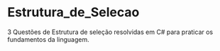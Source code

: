 # Estrutura_de_Selecao
3 Questões de Estrutura de seleção resolvidas em C# para praticar os fundamentos da linguagem.
